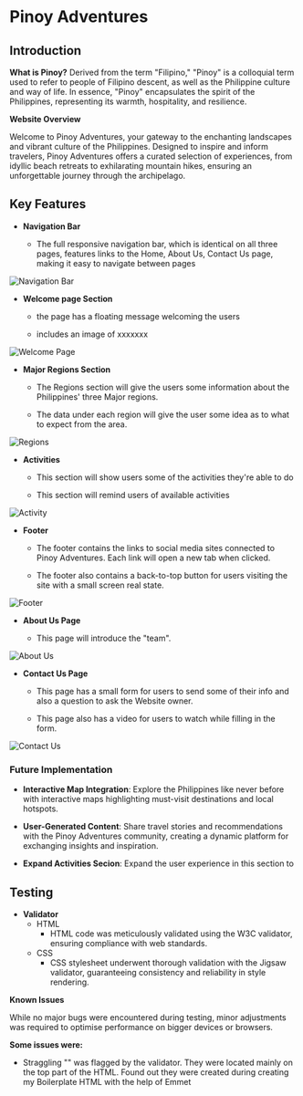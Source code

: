 # Pinoy Adventures

## Introduction

**What is Pinoy?**
Derived from the term "Filipino," "Pinoy" is a colloquial term used to refer to people of Filipino descent, as well as the Philippine culture and way of life. In essence, "Pinoy" encapsulates the spirit of the Philippines, representing its warmth, hospitality, and resilience.


**Website Overview**

Welcome to Pinoy Adventures, your gateway to the enchanting landscapes and vibrant culture of the Philippines. Designed to inspire and inform travelers, Pinoy Adventures offers a curated selection of experiences, from idyllic beach retreats to exhilarating mountain hikes, ensuring an unforgettable journey through the archipelago.



## Key Features

- __Navigation Bar__

    - The full responsive navigation bar, which is identical on all three pages, features links to the Home, About Us, Contact Us page, making it easy to navigate between pages

![Navigation Bar](xxxxx)

- __Welcome page Section__
    
    - the page has a floating message welcoming the users

	- includes an image of xxxxxxx

![Welcome Page](xxxxx)


- __Major Regions Section__

    - The Regions section will give the users some information about the Philippines' three Major regions.
	
	- The data under each region will give the user some idea as to what to expect from the area.

![Regions](xxxxx)

- __Activities__

	- This section will show users some of the activities they're able to do

	- This section will remind users of available activities 

![Activity](xxxxx)

- __Footer__

	- The footer contains the links to social media sites connected to Pinoy Adventures.  Each link will open a new tab when clicked.

	- The footer also contains a back-to-top button for users visiting the site with a small screen real state.

![Footer](xxxxx)

- __About Us Page__

	- This page will introduce the "team".

![About Us](xxxxx)

- __Contact Us Page__

	- This page has a small form for users to send some of their info and also a question to ask the Website owner.

	- This page also has a video for users to watch while filling in the form.

![Contact Us](xxxxx)

### Future Implementation

- **Interactive Map Integration**: Explore the Philippines like never before with interactive maps highlighting must-visit destinations and local hotspots.

- **User-Generated Content**: Share travel stories and recommendations with the Pinoy Adventures community, creating a dynamic platform for exchanging insights and inspiration.

- **Expand Activities Secion**: Expand the user experience in this section to 

## Testing

- __Validator__
	- HTML
		- HTML code was meticulously validated using the W3C validator, ensuring compliance with web standards.
	- CSS
		- CSS stylesheet underwent thorough validation with the Jigsaw validator, guaranteeing consistency and reliability in style rendering.

**Known Issues**

While no major bugs were encountered during testing, minor adjustments was required to optimise performance on bigger devices or browsers.  

**Some issues were:**
- Straggling "\" was flagged by the validator. They were located mainly on the top part of the HTML.  Found out they were created during creating my Boilerplate HTML with the help of Emmet